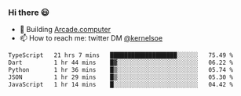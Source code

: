 ### Hi there 😃

- 🔨 Building [Arcade.computer](https://arcade.computer)
- 📫 How to reach me: twitter DM [@kernelsoe](https://twitter.com/kernelsoe)

<!--START_SECTION:waka-->

```txt
TypeScript   21 hrs 7 mins   ███████████████████░░░░░░   75.49 %
Dart         1 hr 44 mins    █▓░░░░░░░░░░░░░░░░░░░░░░░   06.22 %
Python       1 hr 36 mins    █▒░░░░░░░░░░░░░░░░░░░░░░░   05.74 %
JSON         1 hr 29 mins    █▒░░░░░░░░░░░░░░░░░░░░░░░   05.30 %
JavaScript   1 hr 14 mins    █░░░░░░░░░░░░░░░░░░░░░░░░   04.42 %
```

<!--END_SECTION:waka-->
